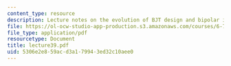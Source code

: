 ```yaml
---
content_type: resource
description: Lecture notes on the evolution of BJT design and bipolar issues in CMOS.
file: https://ol-ocw-studio-app-production.s3.amazonaws.com/courses/6-720j-integrated-microelectronic-devices-spring-2007/5306e2e859acd3a179943ed32c10aee0_lecture39.pdf
file_type: application/pdf
resourcetype: Document
title: lecture39.pdf
uid: 5306e2e8-59ac-d3a1-7994-3ed32c10aee0
---
```

